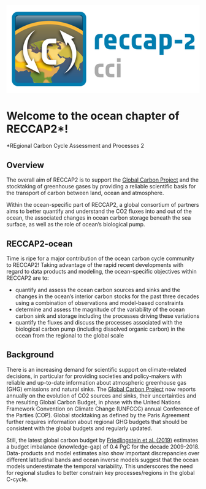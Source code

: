 ---
---

<img src="/img/CCI_reccap2_positive.png" title="RECCAP2-ocean logo" alt="RECCAP2-ocean logo" />

# Welcome to the ocean chapter of RECCAP2*!

*REgional Carbon Cycle Assessment and Processes 2 

## Overview
The overall aim of RECCAP2 is to support the [Global Carbon Project](https://www.globalcarbonproject.org/) and the stocktaking of greenhouse gases by providing a reliable scientific basis for the transport of carbon between land, ocean and atmosphere.

Within the ocean-specific part of RECCAP2, a global consortium of partners aims to better quantify and understand the CO2 fluxes into and out of the ocean, the associated changes in ocean carbon storage beneath the sea surface, as well as the role of ocean’s biological pump.

## RECCAP2-ocean
Time is ripe for a major contribution of the ocean carbon cycle community to RECCAP2! Taking advantage of the rapid recent developments with regard to data products and modeling, the ocean-specific objectives within RECCAP2 are to:
- quantify and assess the ocean carbon sources and sinks and the changes in the ocean’s interior carbon stocks for the past three decades using a combination of observations and model-based constraints
- determine and assess the magnitude of the variability of the ocean carbon sink and storage including the processes driving these variations
- quantify the fluxes and discuss the processes associated with the biological carbon pump (including dissolved organic carbon) in the ocean from the regional to the global scale

## Background
There is an increasing demand for scientific support on climate-related decisions, in particular for providing societies and policy-makers with reliable and up-to-date information about atmospheric greenhouse gas (GHG) emissions and natural sinks. The [Global Carbon Project]( http://www.globalcarbonproject.org/) now reports annually on the evolution of CO2 sources and sinks, their uncertainties and the resulting Global Carbon Budget, in phase with the United Nations Framework Convention on Climate Change (UNFCCC) annual Conference of the Parties (COP).
Global stocktaking as defined by the Paris Agreement further requires information about regional GHG budgets that should be consistent with the global budgets and regularly updated.

Still, the latest global carbon budget by [Friedlingstein et al. (2019)](https://essd.copernicus.org/articles/11/1783/2019/) estimates a budget imbalance (knowledge-gap) of  0.4 PgC for the decade 2009-2018. Data-products and model estimates also show important discrepancies over different latitudinal bands and ocean inverse models suggest that the ocean models underestimate the temporal variability. This underscores the need for regional studies to better constrain key processes/regions in the global C-cycle.
